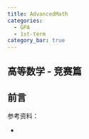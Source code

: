 ```yaml
---
title: AdvancedMath
categories:
  - GPA
  - 1st-term
category_bar: true
---
```


## 高等数学 - 竞赛篇

## 前言



参考资料：

- 
